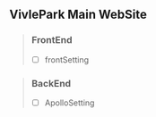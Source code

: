 ## VivlePark Main WebSite

> ### FrontEnd
>
> - [ ] frontSetting

> ### BackEnd
>
> - [ ] ApolloSetting
